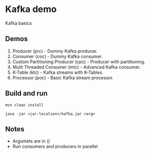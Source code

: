 # Kafka demo

Kafka basics

## Demos

1. Producer (prc) - Dummy Kafka producer.
2. Consumer (coc) - Dummy Kafka consumer.
3. Custom Partitioning Producer (cpc) - Producer with partitioning.
4. Multi Threaded Consumer (mtc) - Advanced Kafka consumer.
5. K-Table (ktc) - Kafka streams with K-Tables.
6. Processor (poc) - Basic Kafka stream processor.

## Build and run

```
mvn clean install

java -jar <jar-location>/kafka.jar <arg>
```

## Notes

-  Argumets are in ()
-  Run consumers and producers in parallel
